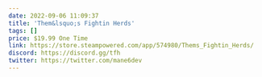 ```yaml
---
date: 2022-09-06 11:09:37
title: 'Them&lsquo;s Fightin Herds'
tags: []
price: $19.99 One Time
link: https://store.steampowered.com/app/574980/Thems_Fightin_Herds/
discord: https://discord.gg/tfh
twitter: https://twitter.com/mane6dev
---
```

